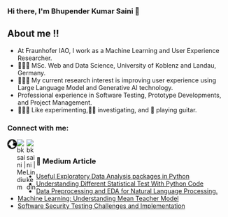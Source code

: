 
### Hi there, I'm Bhupender Kumar Saini 👋

## About me !!
- At Fraunhofer IAO, I work as a Machine Learning and User Experience Researcher.
- 👨🏻‍🎓  MSc. Web and Data Science, University of Koblenz and Landau, Germany. 
- 🧑🏻‍💻 My current research interest is improving user experience using Large Language Model and Generative AI technology. 
-  Professional experience in Software Testing, Prototype Developments, and Project Management.
- 🧑🏻‍🔬 Like experimenting,🕵️‍♂️ investigating, and 🎸 playing guitar.

### Connect with me:

[<img align="left" alt="bksaini" width="22px" src="https://raw.githubusercontent.com/iconic/open-iconic/master/svg/globe.svg" />][website]
[<img align="left" alt="bksaini | Medium" width="22px" src="https://user-images.githubusercontent.com/6636473/31627355-e10142ba-b261-11e7-851a-6c76da975717.png"/>][Medium]
[<img align="left" alt="bksaini | LinkedIn" width="22px" src="https://cdn.jsdelivr.net/npm/simple-icons@v3/icons/linkedin.svg" />][linkedin]
<br />

### 📗 Medium Article
<!-- BLOG-POST-LIST:START -->
- [Useful Exploratory Data Analysis packages in Python](https://medium.com/geekculture/useful-exploratory-data-analysis-packages-in-python-f54e14b79cc9?source=rss-532d6d05dcee------2)
- [Understanding Different Statistical Test With Python Code](https://bksaini078.medium.com/understanding-different-statistical-test-with-python-code-df517683260b?source=rss-532d6d05dcee------2)
- [Data Preprocessing and EDA for Natural Language Processing.](https://medium.com/geekculture/data-preprocessing-and-eda-for-natural-language-processing-56e45c1df36d?source=rss-532d6d05dcee------2)
- [Machine Learning: Understanding Mean Teacher Model](https://bksaini078.medium.com/machine-learning-understanding-mean-teacher-model-ffb8d07819a4?source=rss-532d6d05dcee------2)
- [Software Security Testing Challenges and Implementation](https://bksaini078.medium.com/software-security-testing-challenges-and-implementation-5b8ea970442a?source=rss-532d6d05dcee------2)
<!-- BLOG-POST-LIST:END -->

[website]: https://www.bksaini.com/
[linkedin]: https://www.linkedin.com/in/bksaini078/
[Medium]:https://bksaini078.medium.com/




